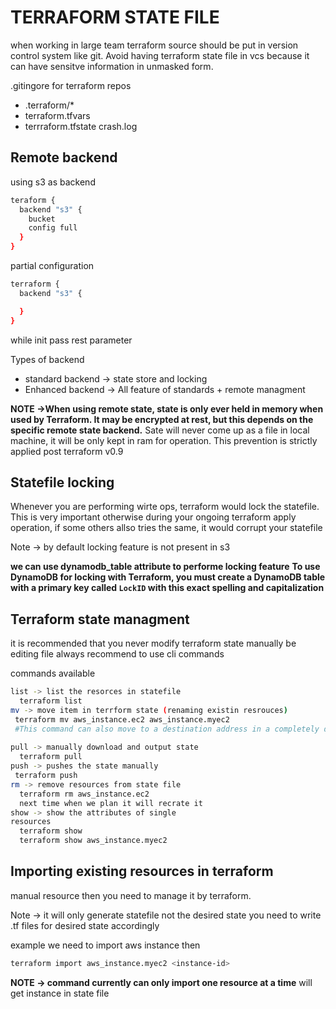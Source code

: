 # TERRAFORM STATE FILE
when working in large team terraform source should be put in version control system like git.
Avoid having terraform state file in vcs because it can have sensitve information in unmasked form.


.gitingore for terraform repos
- .terraform/*
- terraform.tfvars
- terrraform.tfstate
crash.log


## Remote backend

using s3 as backend
```sh
teraform {
  backend "s3" {
    bucket 
    config full
  }
}

```
partial configuration
```sh
terraform {
  backend "s3" {

  }
}
```
while init pass rest parameter

Types of backend
- standard backend -> state store and locking
- Enhanced backend -> All feature of standards + remote managment

**NOTE ->When using remote state, state is only ever held in memory when used by Terraform. It may be encrypted at rest, but this depends on the specific remote state backend.**
Sate will never come up as a file in local machine, it will be only kept in ram for operation.
This prevention is strictly applied post terraform v0.9
## Statefile locking
Whenever you are performing wirte ops, terraform would lock the statefile.
This is very important otherwise during your ongoing terraform apply operation, if some others allso tries the same, it would corrupt your statefile

Note -> by default locking feature is not present in s3

**we can use dynamodb_table attribute to performe locking feature**
**To use DynamoDB for locking with Terraform, you must create a DynamoDB table with a primary key called ``LockID`` with this exact spelling and capitalization**


## Terraform state managment
it is recommended that you never modify terraform state manually be editing file always recommend to use cli commands

commands available 
```sh
list -> list the resorces in statefile 
  terraform list 
mv -> move item in terrform state (renaming existin resrouces)
 terraform mv aws_instance.ec2 aws_instance.myec2
 #This command can also move to a destination address in a completely different state file
 
pull -> manually download and output state
  terraform pull
push -> pushes the state manually
 terraform push 
rm -> remove resources from state file
  terraform rm aws_instance.ec2
  next time when we plan it will recrate it
show -> show the attributes of single 
resources
  terraform show 
  terraform show aws_instance.myec2
```


## Importing existing resources in terraform
manual resource then you need to manage it by terraform.

Note -> it will only generate statefile not the desired state you need to write .tf files for desired state accordingly

example we need to import aws instance then
```sh
terraform import aws_instance.myec2 <instance-id>

```
**NOTE -> command currently can only import one resource at a time**
will get instance in state file
